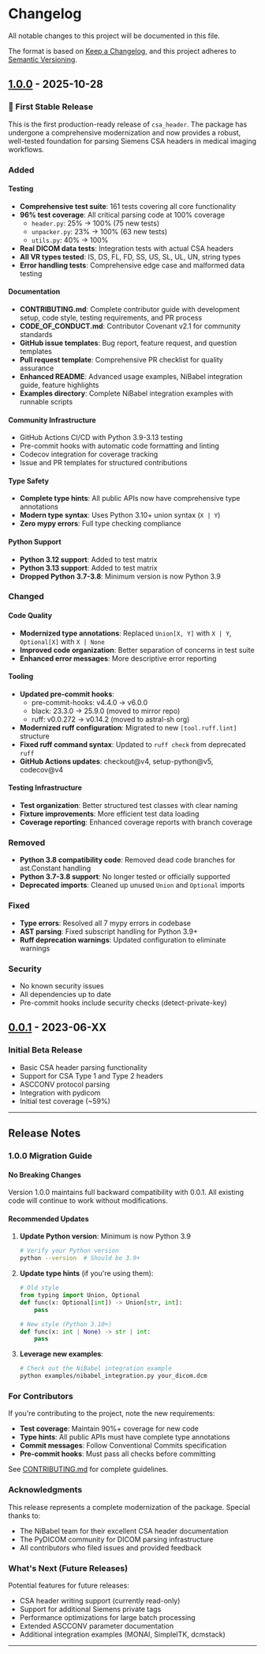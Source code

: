 # Changelog

All notable changes to this project will be documented in this file.

The format is based on [Keep a Changelog](https://keepachangelog.com/en/1.0.0/),
and this project adheres to [Semantic Versioning](https://semver.org/spec/v2.0.0.html).

## [1.0.0] - 2025-10-28

### 🎉 First Stable Release

This is the first production-ready release of `csa_header`. The package has undergone a comprehensive modernization and now provides a robust, well-tested foundation for parsing Siemens CSA headers in medical imaging workflows.

### Added

#### Testing
- **Comprehensive test suite**: 161 tests covering all core functionality
- **96% test coverage**: All critical parsing code at 100% coverage
  - `header.py`: 25% → 100% (75 new tests)
  - `unpacker.py`: 23% → 100% (63 new tests)
  - `utils.py`: 40% → 100%
- **Real DICOM data tests**: Integration tests with actual CSA headers
- **All VR types tested**: IS, DS, FL, FD, SS, US, SL, UL, UN, string types
- **Error handling tests**: Comprehensive edge case and malformed data testing

#### Documentation
- **CONTRIBUTING.md**: Complete contributor guide with development setup, code style, testing requirements, and PR process
- **CODE_OF_CONDUCT.md**: Contributor Covenant v2.1 for community standards
- **GitHub issue templates**: Bug report, feature request, and question templates
- **Pull request template**: Comprehensive PR checklist for quality assurance
- **Enhanced README**: Advanced usage examples, NiBabel integration guide, feature highlights
- **Examples directory**: Complete NiBabel integration examples with runnable scripts

#### Community Infrastructure
- GitHub Actions CI/CD with Python 3.9-3.13 testing
- Pre-commit hooks with automatic code formatting and linting
- Codecov integration for coverage tracking
- Issue and PR templates for structured contributions

#### Type Safety
- **Complete type hints**: All public APIs now have comprehensive type annotations
- **Modern type syntax**: Uses Python 3.10+ union syntax (`X | Y`)
- **Zero mypy errors**: Full type checking compliance

#### Python Support
- **Python 3.12 support**: Added to test matrix
- **Python 3.13 support**: Added to test matrix
- **Dropped Python 3.7-3.8**: Minimum version is now Python 3.9

### Changed

#### Code Quality
- **Modernized type annotations**: Replaced `Union[X, Y]` with `X | Y`, `Optional[X]` with `X | None`
- **Improved code organization**: Better separation of concerns in test suite
- **Enhanced error messages**: More descriptive error reporting

#### Tooling
- **Updated pre-commit hooks**:
  - pre-commit-hooks: v4.4.0 → v6.0.0
  - black: 23.3.0 → 25.9.0 (moved to mirror repo)
  - ruff: v0.0.272 → v0.14.2 (moved to astral-sh org)
- **Modernized ruff configuration**: Migrated to new `[tool.ruff.lint]` structure
- **Fixed ruff command syntax**: Updated to `ruff check` from deprecated `ruff`
- **GitHub Actions updates**: checkout@v4, setup-python@v5, codecov@v4

#### Testing Infrastructure
- **Test organization**: Better structured test classes with clear naming
- **Fixture improvements**: More efficient test data loading
- **Coverage reporting**: Enhanced coverage reports with branch coverage

### Removed
- **Python 3.8 compatibility code**: Removed dead code branches for ast.Constant handling
- **Python 3.7-3.8 support**: No longer tested or officially supported
- **Deprecated imports**: Cleaned up unused `Union` and `Optional` imports

### Fixed
- **Type errors**: Resolved all 7 mypy errors in codebase
- **AST parsing**: Fixed subscript handling for Python 3.9+
- **Ruff deprecation warnings**: Updated configuration to eliminate warnings

### Security
- No known security issues
- All dependencies up to date
- Pre-commit hooks include security checks (detect-private-key)

## [0.0.1] - 2023-06-XX

### Initial Beta Release
- Basic CSA header parsing functionality
- Support for CSA Type 1 and Type 2 headers
- ASCCONV protocol parsing
- Integration with pydicom
- Initial test coverage (~59%)

---

## Release Notes

### 1.0.0 Migration Guide

#### No Breaking Changes
Version 1.0.0 maintains full backward compatibility with 0.0.1. All existing code will continue to work without modifications.

#### Recommended Updates

1. **Update Python version**: Minimum is now Python 3.9
   ```bash
   # Verify your Python version
   python --version  # Should be 3.9+
   ```

2. **Update type hints** (if you're using them):
   ```python
   # Old style
   from typing import Union, Optional
   def func(x: Optional[int]) -> Union[str, int]:
       pass

   # New style (Python 3.10+)
   def func(x: int | None) -> str | int:
       pass
   ```

3. **Leverage new examples**:
   ```bash
   # Check out the NiBabel integration example
   python examples/nibabel_integration.py your_dicom.dcm
   ```

### For Contributors

If you're contributing to the project, note the new requirements:
- **Test coverage**: Maintain 90%+ coverage for new code
- **Type hints**: All public APIs must have complete type annotations
- **Commit messages**: Follow Conventional Commits specification
- **Pre-commit hooks**: Must pass all checks before committing

See [CONTRIBUTING.md](CONTRIBUTING.md) for complete guidelines.

### Acknowledgments

This release represents a complete modernization of the package. Special thanks to:
- The NiBabel team for their excellent CSA header documentation
- The PyDICOM community for DICOM parsing infrastructure
- All contributors who filed issues and provided feedback

### What's Next (Future Releases)

Potential features for future releases:
- CSA header writing support (currently read-only)
- Support for additional Siemens private tags
- Performance optimizations for large batch processing
- Extended ASCCONV parameter documentation
- Additional integration examples (MONAI, SimpleITK, dcmstack)

---

[1.0.0]: https://github.com/open-dicom/csa_header/compare/v0.0.1...v1.0.0
[0.0.1]: https://github.com/open-dicom/csa_header/releases/tag/v0.0.1
